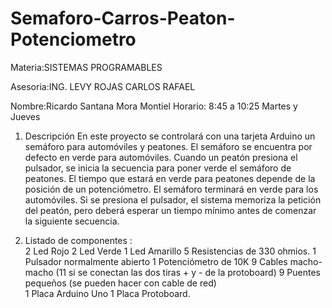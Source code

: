 # Semaforo-Carros-Peaton-Potenciometro

Materia:SISTEMAS PROGRAMABLES

Asesoria:ING. LEVY ROJAS CARLOS RAFAEL

Nombre:Ricardo Santana Mora Montiel  Horario: 8:45 a 10:25 Martes y Jueves

1. Descripción En este proyecto se controlará con una tarjeta Arduino un semáforo para automóviles y peatones.
El semáforo se encuentra por defecto en verde para automóviles.
Cuando un peatón presiona el pulsador, se inicia la secuencia para poner verde el semáforo de peatones.
El tiempo que estará en verde para peatones depende de la posición de un potenciómetro. 
El semáforo terminará en verde para los automóviles.
Si se presiona el pulsador, el sistema memoriza la petición del peatón, pero deberá esperar un tiempo mínimo antes de comenzar 
la siguiente secuencia.   

2. Listado de componentes :   
2  Led Rojo 
2  Led Verde
1  Led Amarillo 
5  Resistencias de 330 ohmios. 
1  Pulsador normalmente abierto 
1  Potenciómetro de 10K 
9  Cables macho-macho (11 si se conectan las dos tiras + y  - de la protoboard) 
9  Puentes pequeños (se pueden hacer con cable de red)  
1  Placa Arduino Uno 
1  Placa Protoboard.  
